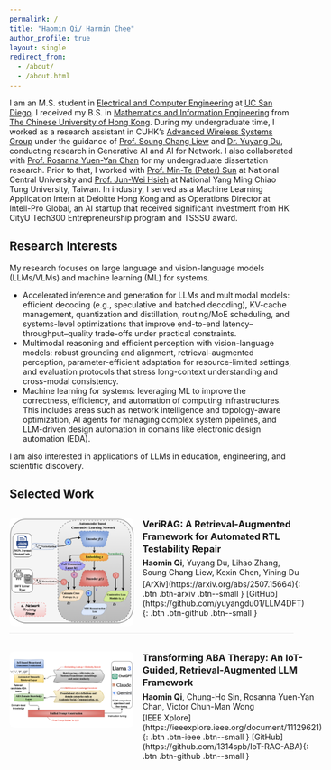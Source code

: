```yaml
---
permalink: /
title: "Haomin Qi/ Harmin Chee"
author_profile: true
layout: single
redirect_from:
  - /about/
  - /about.html
---
```


<!-- Page-local styles -->
<style>
/* 链接无下划线，蓝色 */
.page__content a { text-decoration: none !important; }
.page__content a { color: #2563eb !important; }
.page__content a:hover { color: #1d4ed8 !important; }
@media (prefers-color-scheme: dark){
  .page__content a { color: #93c5fd !important; }
  .page__content a:hover { color: #bfdbfe !important; }
}

/* Selected Work */
.work-list { display: flex; flex-direction: column; gap: 1.25rem; margin-top: .75rem; }
.work-item  { display: flex; gap: 1rem; align-items: flex-start; padding: .75rem 0; border-bottom: 1px solid rgba(0,0,0,.08); }
.work-item:last-child { border-bottom: none; }
.work-thumb { width: 220px; max-width: 40vw; border-radius: .5rem; overflow: hidden; flex-shrink: 0; }
.work-thumb img { width: 100%; height: auto; display: block; }
.work-meta h3 { margin: 0 0 .35rem 0; line-height: 1.35; font-weight: 700; }
.work-authors { margin: 0 0 .2rem 0; }
.work-venue   { margin: 0 0 .35rem 0; font-style: italic; color: #4b5563; }
@media (prefers-color-scheme: dark){
  .work-venue { color: #cbd5e1; }
}

/* 通用按钮基础 */
.work-actions .btn { margin-right: .4rem; border-radius: 9999px; padding: .2rem .6rem; font-size: .85rem; }
.work-actions .btn:last-child { margin-right: 0; }

/* 自定义按钮颜色 */
.btn-arxiv {
  color: #dc2626 !important;  /* red-600 */
  border: 1px solid #dc2626 !important;
  background: transparent !important;
}
.btn-arxiv:hover {
  background: #dc2626 !important; color: #fff !important;
}

.btn-ieee {
  color: #2563eb !important;  /* blue-600 */
  border: 1px solid #2563eb !important;
  background: transparent !important;
}
.btn-ieee:hover {
  background: #2563eb !important; color: #fff !important;
}

.btn-github {
  color: #111 !important;
  border: 1px solid #111 !important;
  background: transparent !important;
}
.btn-github:hover {
  background: #111 !important; color: #fff !important;
}
</style>


I am an M.S. student in [Electrical and Computer Engineering](https://ece.ucsd.edu/) at [UC San Diego](https://ucsd.edu/). I received my B.S. in [Mathematics and Information Engineering](https://www.ie.cuhk.edu.hk/programmes/bsc-in-mieg/) from [The Chinese University of Hong Kong](https://www.cuhk.edu.hk/chinese/index.html). During my undergraduate time, I worked as a research assistant in CUHK’s [Advanced Wireless Systems Group](https://wireless.ie.cuhk.edu.hk/) under the guidance of [Prof. Soung Chang Liew](https://www.ie.cuhk.edu.hk/faculty/liew-soung-chang/) and [Dr. Yuyang Du](https://yuyangdu01.github.io/), conducting research in Generative AI and AI for Network. I also collaborated with [Prof. Rosanna Yuen-Yan Chan](https://www.ie.cuhk.edu.hk/faculty/chan-yuen-yan-rosanna/) for my undergraduate dissertation research. Prior to that, I worked with [Prof. Min-Te (Peter) Sun](https://wasn.csie.ncu.edu.tw/advisor) at National Central University and [Prof. Jun-Wei Hsieh](https://aicvlab2019.wordpress.com/) at National Yang Ming Chiao Tung University, Taiwan. In industry, I served as a Machine Learning Application Intern at Deloitte Hong Kong and as Operations Director at Intell-Pro Global, an AI startup that received significant investment from HK CityU Tech300 Entrepreneurship program and TSSSU award.

## Research Interests

My research focuses on large language and vision-language models (LLMs/VLMs) and machine learning (ML) for systems.

- Accelerated inference and generation for LLMs and multimodal models: efficient decoding (e.g., speculative and batched decoding), KV-cache management, quantization and distillation, routing/MoE scheduling, and systems-level optimizations that improve end-to-end latency–throughput–quality trade-offs under practical constraints.
- Multimodal reasoning and efficient perception with vision-language models: robust grounding and alignment, retrieval-augmented perception, parameter-efficient adaptation for resource-limited settings, and evaluation protocols that stress long-context understanding and cross-modal consistency.
- Machine learning for systems: leveraging ML to improve the correctness, efficiency, and automation of computing infrastructures. This includes areas such as network intelligence and topology-aware optimization, AI agents for managing complex system pipelines, and LLM-driven design automation in domains like electronic design automation (EDA). 

I am also interested in applications of LLMs in education, engineering, and scientific discovery.

## Selected Work

<div class="work-list">

  <!--  VeriRAG -->
  <div class="work-item">
    <div class="work-thumb">
      <img src="/images/verirag.jpg" alt="VeriRAG teaser">
    </div>
    <div class="work-meta">
      <h3>VeriRAG: A Retrieval-Augmented Framework for Automated RTL Testability Repair</h3>
      <div class="work-authors"><strong>Haomin Qi</strong>, Yuyang Du, Lihao Zhang, Soung Chang Liew, Kexin Chen, Yining Du</div>
      <div class="work-actions">
        [ArXiv](https://arxiv.org/abs/2507.15664){: .btn .btn-arxiv .btn--small } [GitHub](https://github.com/yuyangdu01/LLM4DFT){: .btn .btn-github .btn--small }
      </div>
    </div>
  </div>

  <!-- ABA-RAG -->
  <div class="work-item">
    <div class="work-thumb">
      <img src="/images/aba-rag.jpg" alt="ABA-RAG teaser">
    </div>
    <div class="work-meta">
      <h3>Transforming ABA Therapy: An IoT-Guided, Retrieval-Augmented LLM Framework</h3>
      <div class="work-authors"><strong>Haomin Qi</strong>, Chung-Ho Sin, Rosanna Yuen-Yan Chan, Victor Chun-Man Wong</div>
      <div class="work-actions">
        [IEEE Xplore](https://ieeexplore.ieee.org/document/11129621){: .btn .btn-ieee .btn--small } [GitHub](https://github.com/1314spb/IoT-RAG-ABA){: .btn .btn-github .btn--small }
      </div>
    </div>
  </div>



</div>
